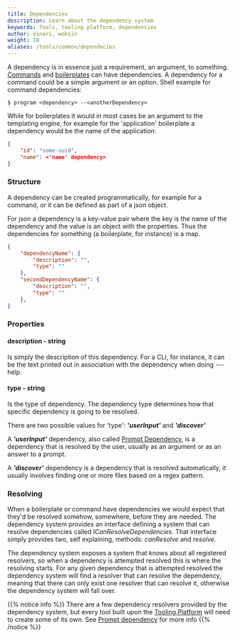 ```yaml
---
title: Dependencies
description: Learn about the dependency system
keywords: Tools, tooling platform, dependencies
author: einari, woksin
weight: 10
aliases: /tools/common/dependecies
---
```


A dependency is in essence just a requirement, an argument, to something.
[Commands](../commands) and [boilerplates](../boilerplates) can have dependencies. A dependency for a command could be a simple argument or an option.
Shell example for command dependencies:
```shell
$ program <dependency> --<anotherDependency> 
```
While for boilerplates it would in most cases be an argument to the templating engine, for example for the 'application' boilerplate a dependency would be the name of the application:
```json
{
    "id": "some-uuid",
    "name": <'name' dependency>
}
``` 

### Structure

A dependency can be created programmatically, for example for a command, or it can be defined as part of a json object.

For json a dependency is a key-value pair where the key is the name of the dependency and the value is an object with the properties. Thus the dependencies for something (a boilerplate, for instance) is a map.
```json
{
    "dependencyName": {
        "description": "",
        "type": ""
    },
    "secondDependencyName": {
        "description": "",
        "type": ""
    },
}
```

### Properties

#### description - string
Is simply the description of this dependency. For a CLI, for instance, it can be the text printed out in association with the dependency when doing ---help.

#### type - string
Is the type of dependency. The dependency type determines how that specific dependency is going to be resolved.

There are two possible values for 'type': ***'userInput'*** and ***'discover'***

A ***'userInput'*** dependency, also called [Prompt Dependency](./prompt_dependency), is a dependency that is resolved by the user, usually as an argument or as an answer to a prompt.

A ***'discover'*** dependency is a dependency that is resolved automatically, it usually involves finding one or more files based on a regex pattern.


### Resolving
When a boilerplate or command have dependencies we would expect that they'd be resolved somehow, somewhere, before they are needed. 
The dependency system provides an interface defining a system that can resolve dependencies called *ICanResolveDependencies*. That interface simply provides two, self explaining, methods: *canResolve* and *resolve*.

The dependency system exposes a system that knows about all registered resolvers, so when a dependency is attempted resolved this is where the resolving starts. For any given dependency that is attempted resolved the dependency system will find a resolver that can resolve the dependency, meaning that there can only exist one resolver that can resolve it, otherwise the dependency system will fall over.

{{% notice info %}}
There are a few dependency resolvers provided by the dependency system, but every tool built upon the [Tooling Platform](..) will need to create some of its own. See [Prompt dependency](./prompt_dependency) for more info
{{% /notice %}}



